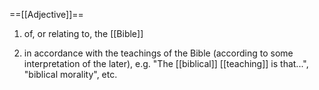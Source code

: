 ==[[Adjective]]==

1. of, or relating to, the [[Bible]]

2. in accordance with the teachings of the Bible (according to some interpretation of the later), e.g. "The [[biblical]] [[teaching]] is that...", "biblical morality", etc.